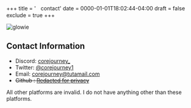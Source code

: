 +++
title = 'ㅤcontact'
date = 0000-01-01T18:02:44-04:00
draft = false
exclude = true
+++

![glowie](/pics/glowie.png)
## Contact Information
- Discord: [corejourney_](https://discord.com)
- Twitter: [@corejourney1](https://x.com/corejourney1)
- Email: corejourney@tutamail.com
- ~~Github : [Redacted for privacy]()~~

All other platforms are invalid. I do not have anything other than these platforms.